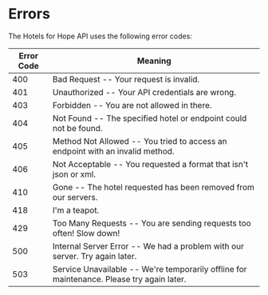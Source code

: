 # Errors
The Hotels for Hope API uses the following error codes:

Error Code | Meaning
---------- | -------
400 | Bad Request -- Your request is invalid.
401 | Unauthorized -- Your API credentials are wrong.
403 | Forbidden -- You are not allowed in there.
404 | Not Found -- The specified hotel or endpoint could not be found.
405 | Method Not Allowed -- You tried to access an endpoint with an invalid method.
406 | Not Acceptable -- You requested a format that isn't json or xml.
410 | Gone -- The hotel requested has been removed from our servers.
418 | I'm a teapot.
429 | Too Many Requests -- You are sending requests too often! Slow down!
500 | Internal Server Error -- We had a problem with our server. Try again later.
503 | Service Unavailable -- We're temporarily offline for maintenance. Please try again later.
